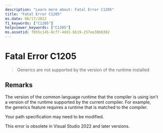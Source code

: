 ```yaml
---
description: "Learn more about: Fatal Error C1205"
title: "Fatal Error C1205"
ms.date: 08/17/2022
f1_keywords: ["C1205"]
helpviewer_keywords: ["C1205"]
ms.assetid: f855c145-8cf7-4dd1-bb19-257ee38b8382
---
```

# Fatal Error C1205

> Generics are not supported by the version of the runtime installed

## Remarks

The version of the common language runtime that the compiler is using isn't a version of the runtime supported by the current compiler.  For example, the generics feature requires a runtime that is matched to the compiler.

Your path specification may need to be modified.

This error is obsolete in Visual Studio 2022 and later versions.
